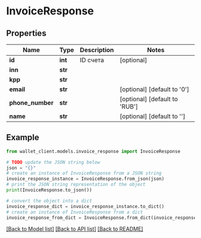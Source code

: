 # InvoiceResponse


## Properties

Name | Type | Description | Notes
------------ | ------------- | ------------- | -------------
**id** | **int** | ID счета | [optional] 
**inn** | **str** |  | 
**kpp** | **str** |  | 
**email** | **str** |  | [optional] [default to '0']
**phone_number** | **str** |  | [optional] [default to 'RUB']
**name** | **str** |  | [optional] [default to '']

## Example

```python
from wallet_client.models.invoice_response import InvoiceResponse

# TODO update the JSON string below
json = "{}"
# create an instance of InvoiceResponse from a JSON string
invoice_response_instance = InvoiceResponse.from_json(json)
# print the JSON string representation of the object
print(InvoiceResponse.to_json())

# convert the object into a dict
invoice_response_dict = invoice_response_instance.to_dict()
# create an instance of InvoiceResponse from a dict
invoice_response_from_dict = InvoiceResponse.from_dict(invoice_response_dict)
```
[[Back to Model list]](../README.md#documentation-for-models) [[Back to API list]](../README.md#documentation-for-api-endpoints) [[Back to README]](../README.md)



